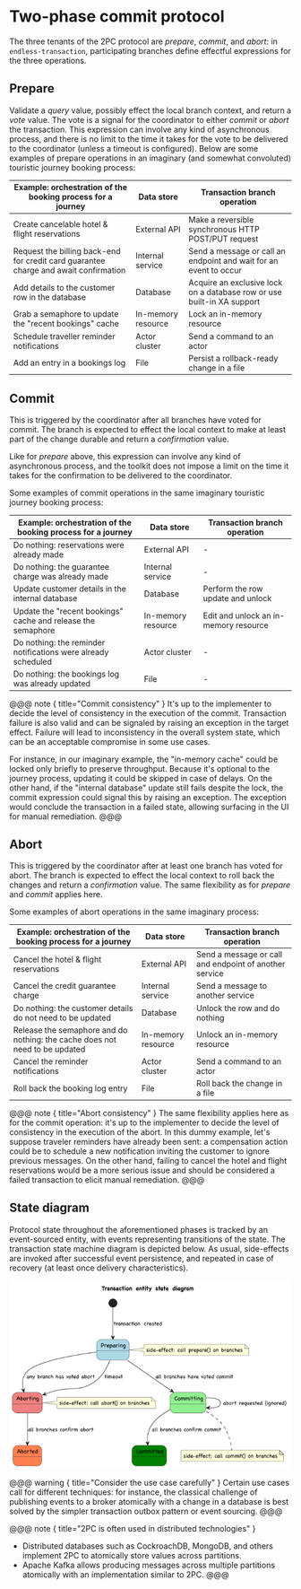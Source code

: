 # Two-phase commit protocol
The three tenants of the 2PC protocol are *prepare*, *commit*, and *abort*: in `endless-transaction`, participating branches define effectful expressions for the three operations.

## Prepare
Validate a *query* value, possibly effect the local branch context, and return a *vote* value. The vote is a signal for the coordinator to either *commit* or *abort* the transaction. This expression can involve any kind of asynchronous process, and there is no limit to the time it takes for the vote to be delivered to the coordinator (unless a timeout is configured).
Below are some examples of prepare operations in an imaginary (and somewhat convoluted) touristic journey booking process:

| Example: orchestration of the booking process for a journey                          | Data store         | Transaction branch operation                                           |
|--------------------------------------------------------------------------------------|--------------------|------------------------------------------------------------------------|
| Create cancelable hotel & flight reservations                                        | External API       | Make a reversible synchronous HTTP POST/PUT request                    |
| Request the billing back-end for credit card guarantee charge and await confirmation | Internal service   | Send a message or call an endpoint and wait for an event to occur      |
| Add details to the customer row in the database                                      | Database           | Acquire an exclusive lock on a database row or use built-in XA support |
| Grab a semaphore to update the "recent bookings" cache                               | In-memory resource | Lock an in-memory resource                                             |
| Schedule traveller reminder notifications                                            | Actor cluster      | Send a command to an actor                                             |
| Add an entry in a bookings log                                                       | File               | Persist a rollback-ready change in a file                              |

## Commit
This is triggered by the coordinator after all branches have voted for commit. The branch is expected to effect the local context to make at least part of the change durable and return a *confirmation* value.

Like for *prepare* above, this expression can involve any kind of asynchronous process, and the toolkit does not impose a limit on the time it takes for the confirmation to be delivered to the coordinator.

Some examples of commit operations in the same imaginary touristic journey booking process:

| Example: orchestration of the booking process for a journey   | Data store         | Transaction branch operation          |
|---------------------------------------------------------------|--------------------|---------------------------------------|
| Do nothing: reservations were already made                    | External API       | -                                     |
| Do nothing: the guarantee charge was already made             | Internal service   | -                                     |
| Update customer details in the internal database              | Database           | Perform the row update and unlock     |
| Update the "recent bookings" cache and release the semaphore  | In-memory resource | Edit and unlock an in-memory resource |
| Do nothing: the reminder notifications were already scheduled | Actor cluster      | -                                     |
| Do nothing: the bookings log was already updated              | File               | -                                     |

@@@ note { title="Commit consistency" }
It's up to the implementer to decide the level of consistency in the execution of the commit. Transaction failure is also valid and can be signaled by raising an exception in the target effect. Failure will lead to inconsistency in the overall system state, which can be an acceptable
compromise in some use cases.

For instance, in our imaginary example, the "in-memory cache" could be locked only briefly to preserve throughput. Because it's optional to the journey process, updating it could be skipped in case of delays. On the other hand, if the "internal database" update still fails despite the lock, the commit expression could signal this by raising an exception. The exception would conclude the transaction in a failed state, allowing surfacing in the UI for manual remediation.
@@@

## Abort

This is triggered by the coordinator after at least one branch has voted for abort. The branch is expected to effect the local context to roll back the changes and return a *confirmation* value. The same flexibility as for *prepare* and *commit* applies here.

Some examples of abort operations in the same imaginary process:

| Example: orchestration of the booking process for a journey                 | Data store         | Transaction branch operation                           |
|-----------------------------------------------------------------------------|--------------------|--------------------------------------------------------|
| Cancel the hotel & flight reservations                                      | External API       | Send a message or call and endpoint of another service |
| Cancel the credit guarantee charge                                          | Internal service   | Send a message to another service                      |
| Do nothing: the customer details do not need to be updated                  | Database           | Unlock the row and do nothing                          |
| Release the semaphore and do nothing: the cache does not need to be updated | In-memory resource | Unlock an in-memory resource                           |
| Cancel the reminder notifications                                           | Actor cluster      | Send a command to an actor                             |
| Roll back the booking log entry                                             | File               | Roll back the change in a file                         |

@@@ note { title="Abort consistency" }
The same flexibility applies here as for the commit operation: it's up to the implementer to decide the level of consistency in the execution of the abort. In this dummy example, let's suppose traveler reminders have already been sent: a compensation action could be to schedule a new notification inviting the customer to ignore previous messages. On the other hand, failing to cancel the hotel and flight reservations would be a more serious issue and should be considered a failed transaction to elicit manual remediation.
@@@

## State diagram

Protocol state throughout the aforementioned phases is tracked by an event-sourced entity, with events representing transitions of the state. The transaction state machine diagram is depicted below. As usual, side-effects are invoked after successful event persistence, and repeated in case of recovery (at least once delivery characteristics).

<img src="diagrams/TransactionEntity.png"/>

@@@ warning { title="Consider the use case carefully" }
Certain use cases call for different techniques: for instance, the classical challenge of publishing events to a broker atomically with a change in a database is best solved by the simpler transaction outbox pattern or event sourcing.
@@@

@@@ note { title="2PC is often used in distributed technologies" }
- Distributed databases such as CockroachDB, MongoDB, and others implement 2PC to atomically store values across partitions.
- Apache Kafka allows producing messages across multiple partitions atomically with an implementation similar to 2PC.
@@@